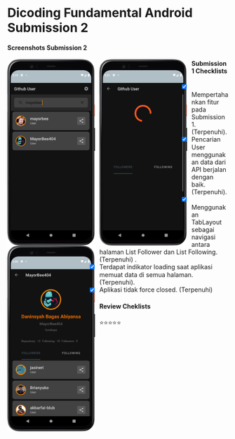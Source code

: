 # Dicoding Fundamental Android Submission 2

#### Screenshots Submission 2
<img src="https://github.com/MayorBee404/Fundamental-Android-Submission2/blob/master/screenshot/Screenshot_20220317_165321.png"
     alt="Submission1 2"
     style="float: left; margin-right: 10px;"
     width="200" /> 
<img src="https://github.com/MayorBee404/Fundamental-Android-Submission2/blob/master/screenshot/Screenshot_20220318_175129.png"
     alt="Submission1 2"
     style="float: left; margin-right: 10px;"
     width="200" />
<img src="https://github.com/MayorBee404/Fundamental-Android-Submission2/blob/master/screenshot/Screenshot_20220318_173046.png"
     alt="Submission1 2"
     style="float: left; margin-right: 10px;"
     width="200" />

#### Submission 1 Checklists
- [x] Mempertahankan fitur pada Submission 1. (Terpenuhi)</strong>.
- [x] Pencarian User menggunakan data dari API berjalan dengan baik. (Terpenuhi)</strong>.
- [x] Menggunakan TabLayout sebagai navigasi antara halaman List Follower dan List Following. (Terpenuhi) </strong>.
- [x] Terdapat indikator loading saat aplikasi memuat data di semua halaman. (Terpenuhi).</strong>
- [x] Aplikasi tidak force closed. (Terpenuhi) </strong>

#### Review Cheklists
:star::star::star::star::star:
